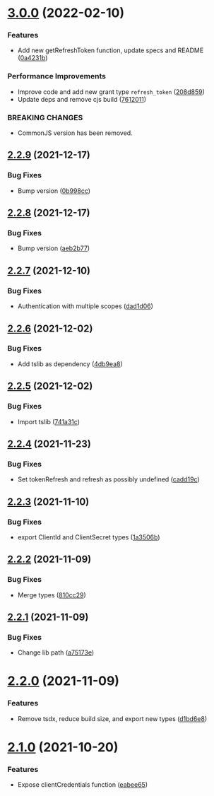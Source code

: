 # [3.0.0](https://github.com/commercelayer/commercelayer-js-auth/compare/v2.2.9...v3.0.0) (2022-02-10)


### Features

* Add new getRefreshToken function, update specs and README ([0a4231b](https://github.com/commercelayer/commercelayer-js-auth/commit/0a4231ba552e7e973c0fcc09061bd5193f47750f))


### Performance Improvements

* Improve code and add new grant type `refresh_token` ([208d859](https://github.com/commercelayer/commercelayer-js-auth/commit/208d85925614bd9f4301468d2ec36ed65eaaf3b8))
* Update deps and remove cjs build ([7612011](https://github.com/commercelayer/commercelayer-js-auth/commit/7612011dd2b7c63966f34fbfe3fd97777ea615c9))


### BREAKING CHANGES

* CommonJS version has been removed.

## [2.2.9](https://github.com/commercelayer/commercelayer-js-auth/compare/v2.2.8...v2.2.9) (2021-12-17)


### Bug Fixes

* Bump version ([0b998cc](https://github.com/commercelayer/commercelayer-js-auth/commit/0b998cca888a536fddb508ef811f0074085e3c5e))

## [2.2.8](https://github.com/commercelayer/commercelayer-js-auth/compare/v2.2.7...v2.2.8) (2021-12-17)


### Bug Fixes

* Bump version ([aeb2b77](https://github.com/commercelayer/commercelayer-js-auth/commit/aeb2b77828f079b03d74e32a8b5f638bf3a593b4))

## [2.2.7](https://github.com/commercelayer/commercelayer-js-auth/compare/v2.2.6...v2.2.7) (2021-12-10)


### Bug Fixes

* Authentication with multiple scopes ([dad1d06](https://github.com/commercelayer/commercelayer-js-auth/commit/dad1d06d8b0d2e455334c9f323c14eec14e34a6b))

## [2.2.6](https://github.com/commercelayer/commercelayer-js-auth/compare/v2.2.5...v2.2.6) (2021-12-02)


### Bug Fixes

* Add tslib as dependency ([4db9ea8](https://github.com/commercelayer/commercelayer-js-auth/commit/4db9ea879ea483863d1b1a4880f1a7d2af8fadd9))

## [2.2.5](https://github.com/commercelayer/commercelayer-js-auth/compare/v2.2.4...v2.2.5) (2021-12-02)


### Bug Fixes

* Import tslib ([741a31c](https://github.com/commercelayer/commercelayer-js-auth/commit/741a31c027079d4e04cf25f9b728c1a6ed1eff1f))

## [2.2.4](https://github.com/commercelayer/commercelayer-js-auth/compare/v2.2.3...v2.2.4) (2021-11-23)


### Bug Fixes

* Set tokenRefresh and refresh as possibly undefined ([cadd19c](https://github.com/commercelayer/commercelayer-js-auth/commit/cadd19c97fe084ff0fe79589d671f9aaab525e26))

## [2.2.3](https://github.com/commercelayer/commercelayer-js-auth/compare/v2.2.2...v2.2.3) (2021-11-10)


### Bug Fixes

* export ClientId and ClientSecret types ([1a3506b](https://github.com/commercelayer/commercelayer-js-auth/commit/1a3506ba39a741ba735c082ad7e057b11331a668))

## [2.2.2](https://github.com/commercelayer/commercelayer-js-auth/compare/v2.2.1...v2.2.2) (2021-11-09)


### Bug Fixes

* Merge types ([810cc29](https://github.com/commercelayer/commercelayer-js-auth/commit/810cc293ce388c9d0e81c7046eeef9f0a5541065))

## [2.2.1](https://github.com/commercelayer/commercelayer-js-auth/compare/v2.2.0...v2.2.1) (2021-11-09)


### Bug Fixes

* Change lib path ([a75173e](https://github.com/commercelayer/commercelayer-js-auth/commit/a75173e69bbd97988bc7e186fca1a51bd6e5da42))

# [2.2.0](https://github.com/commercelayer/commercelayer-js-auth/compare/v2.1.0...v2.2.0) (2021-11-09)


### Features

* Remove tsdx, reduce build size, and export new types ([d1bd6e8](https://github.com/commercelayer/commercelayer-js-auth/commit/d1bd6e8c5abddb9f1a66314e5e609d6fd9476185))

# [2.1.0](https://github.com/commercelayer/commercelayer-js-auth/compare/v2.0.8...v2.1.0) (2021-10-20)


### Features

* Expose clientCredentials function ([eabee65](https://github.com/commercelayer/commercelayer-js-auth/commit/eabee65b06aa9c7233741a431723b80fb51f7286))
